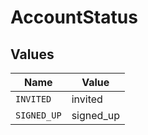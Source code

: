 # AccountStatus


## Values

| Name        | Value       |
| ----------- | ----------- |
| `INVITED`   | invited     |
| `SIGNED_UP` | signed_up   |